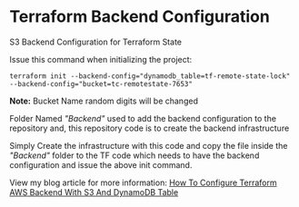 # Terraform Backend Configuration
S3 Backend Configuration for Terraform State

Issue this command when initializing the project:

`terraform init --backend-config="dynamodb_table=tf-remote-state-lock" --backend-config="bucket=tc-remotestate-7653"`

__Note:__ Bucket Name random digits will be changed

Folder Named _"Backend"_ used to add the backend configuration to the repository and, this repository code is to create the  backend infrastructure <br/>

Simply Create the infrastructure with this code and copy the file inside the _"Backend"_ folder to the TF code which needs to have the backend configuration and issue the above init command. 

View my blog article for more information:
[How To Configure Terraform AWS Backend With S3 And DynamoDB Table](https://www.techcrumble.net/2020/01/how-to-configure-terraform-aws-backend-with-s3-and-dynamodb-table/)
